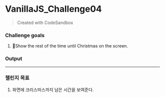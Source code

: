 # VanillaJS_Challenge04
> Created with CodeSandbox



### Challenge goals
1. Show the rest of the time until Christmas on the screen.

### Output


---
### 챌린지 목표
1. 화면에 크리스마스까지 남은 시간을 보여준다.
